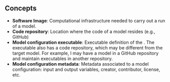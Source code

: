## Concepts

- **Software Image**: Computational infrastructure needed to carry out a run of a model.
- **Code repository**: Location where the code of a model resides (e.g., GitHub)
- **Model configuration executable**: Executable definition of the . The executable also has a code repository, which may be different from the target model. For example, I may have a model in a GitHub repository and maintain executables in another repository.
- **Model configuration metadata**: Metadata associated to a model configuration: input and output variables, creator, contributor, license, etc.
